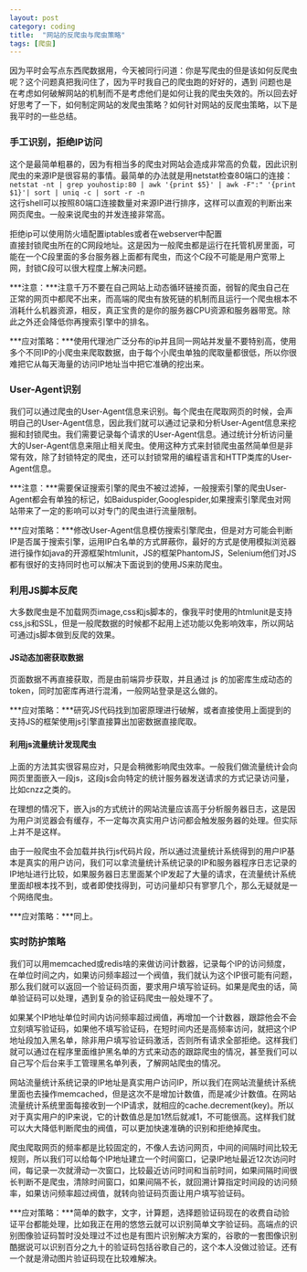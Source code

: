 ```yaml
---
layout: post
category: coding
title:  "网站的反爬虫与爬虫策略"
tags: [爬虫]
---
```

因为平时会写点东西爬数据用，今天被同行问道：你是写爬虫的但是该如何反爬虫呢？这个问题真把我问住了，因为平时我自己的爬虫跑的好好的，遇到
问题也是在考虑如何破解网站的机制而不是考虑他们是如何让我的爬虫失效的。所以回去好好思考了一下，如何制定网站的发爬虫策略？如何针对网站的反爬虫策略，以下是我平时的一些总结。
<!-- more -->
### 手工识别，拒绝IP访问

这个是最简单粗暴的，因为有相当多的爬虫对网站会造成非常高的负载，因此识别爬虫的来源IP是很容易的事情。最简单的办法就是用netstat检查80端口的连接：  
`netstat -nt | grep youhostip:80 | awk '{print $5}' | awk -F":" '{print $1}'| sort | uniq -c | sort -r -n`  
这行shell可以按照80端口连接数量对来源IP进行排序，这样可以直观的判断出来网页爬虫。一般来说爬虫的并发连接非常高。  

拒绝ip可以使用防火墙配置iptables或者在webserver中配置  
直接封锁爬虫所在的C网段地址。这是因为一般爬虫都是运行在托管机房里面，可能在一个C段里面的多台服务器上面都有爬虫，而这个C段不可能是用户宽带上网，封锁C段可以很大程度上解决问题。  

***注意：***注意千万不要在自己网站上动态循环链接页面，弱智的爬虫自己在正常的网页中都爬不出来，而高端的爬虫有放死链的机制而且运行一个爬虫根本不消耗什么机器资源，相反，真正宝贵的是你的服务器CPU资源和服务器带宽。除此之外还会降低你再搜索引擎中的排名。  

***应对策略：***使用代理池广泛分布的ip并且同一网站并发量不要特别高，使用多个不同IP的小爬虫来爬取数据，由于每个小爬虫单独的爬取量都很低，所以你很难把它从每天海量的访问IP地址当中把它准确的挖出来。

### User-Agent识别

我们可以通过爬虫的User-Agent信息来识别。每个爬虫在爬取网页的时候，会声明自己的User-Agent信息，因此我们就可以通过记录和分析User-Agent信息来挖掘和封锁爬虫。我们需要记录每个请求的User-Agent信息。通过统计分析访问量大的User-Agent信息来阻止相关爬虫。使用这种方式来封锁爬虫虽然简单但是非常有效，除了封锁特定的爬虫，还可以封锁常用的编程语言和HTTP类库的User-Agent信息。

***注意：***需要保证搜索引擎的爬虫不被过滤掉，一般搜索引擎的爬虫User-Agent都会有单独的标记，如Baiduspider,Googlespider,如果搜索引擎爬虫对网站带来了一定的影响可以对专门的爬虫进行流量限制。

***应对策略：***修改User-Agent信息模仿搜索引擎爬虫，但是对方可能会判断IP是否属于搜索引擎，运用IP白名单的方式屏蔽你，最好的方式是使用模拟浏览器进行操作如java的开源框架htmlunit，JS的框架PhantomJS，Selenium他们对JS都有很好的支持同时也可以解决下面说到的使用JS来防爬虫。

### 利用JS脚本反爬

大多数爬虫是不加载网页image,css和js脚本的，像我平时使用的htmlunit是支持css,js和SSL，但是一般爬数据的时候都不起用上述功能以免影响效率，所以网站可通过js脚本做到反爬的效果。

#### JS动态加密获取数据

页面数据不再直接获取，而是由前端异步获取，并且通过 js 的加密库生成动态的 token，同时加密库再进行混淆，一般网站登录是这么做的。

***应对策略：***研究JS代码找到加密原理进行破解，或者直接使用上面提到的支持JS的框架使用js引擎直接算出加密数据直接爬取。

#### 利用js流量统计发现爬虫

上面的方法其实很容易应对，只是会稍微影响爬虫效率。一般我们做流量统计会向网页里面嵌入一段js，这段js会向特定的统计服务器发送请求的方式记录访问量，比如cnzz之类的。

在理想的情况下，嵌入js的方式统计的网站流量应该高于分析服务器日志，这是因为用户浏览器会有缓存，不一定每次真实用户访问都会触发服务器的处理。但实际上并不是这样。

由于一般爬虫不会加载并执行js代码片段，所以通过流量统计系统得到的用户IP基本是真实的用户访问，我们可以拿流量统计系统记录的IP和服务器程序日志记录的IP地址进行比较，如果服务器日志里面某个IP发起了大量的请求，在流量统计系统里面却根本找不到，或者即使找得到，可访问量却只有寥寥几个，那么无疑就是一个网络爬虫。

***应对策略：***同上。

### 实时防护策略

我们可以用memcached或redis啥的来做访问计数器，记录每个IP的访问频度，在单位时间之内，如果访问频率超过一个阀值，我们就认为这个IP很可能有问题，那么我们就可以返回一个验证码页面，要求用户填写验证码。如果是爬虫的话，简单验证码可以处理，遇到复杂的验证码爬虫一般处理不了。

如果某个IP地址单位时间内访问频率超过阀值，再增加一个计数器，跟踪他会不会立刻填写验证码，如果他不填写验证码，在短时间内还是高频率访问，就把这个IP地址段加入黑名单，除非用户填写验证码激活，否则所有请求全部拒绝。这样我们就可以通过在程序里面维护黑名单的方式来动态的跟踪爬虫的情况，甚至我们可以自己写个后台来手工管理黑名单列表，了解网站爬虫的情况。

网站流量统计系统记录的IP地址是真实用户访问IP，所以我们在网站流量统计系统里面也去操作memcached，但是这次不是增加计数值，而是减少计数值。在网站流量统计系统里面每接收到一个IP请求，就相应的cache.decrement(key)。所以对于真实用户的IP来说，它的计数值总是加1然后就减1，不可能很高。这样我们就可以大大降低判断爬虫的阀值，可以更加快速准确的识别和拒绝掉爬虫。

爬虫爬取网页的频率都是比较固定的，不像人去访问网页，中间的间隔时间比较无规则，所以我们可以给每个IP地址建立一个时间窗口，记录IP地址最近12次访问时间，每记录一次就滑动一次窗口，比较最近访问时间和当前时间，如果间隔时间很长判断不是爬虫，清除时间窗口，如果间隔不长，就回溯计算指定时间段的访问频率，如果访问频率超过阀值，就转向验证码页面让用户填写验证码。

***应对策略：***简单的数字，文字，计算题，选择题验证码现在的收费自动验证平台都能处理，比如我正在用的悠悠云就可以识别简单文字验证码。高端点的识别图像验证码暂时没处理过不过也是有图片识别解决方案的，谷歌的一套图像识别酷据说可以识别百分之九十的验证码包括谷歌自己的，这个本人没做过验证。还有一个就是滑动图片验证码现在比较难解决。
